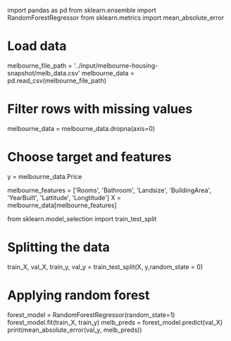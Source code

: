 
import pandas as pd
from sklearn.ensemble import RandomForestRegressor
from sklearn.metrics import mean_absolute_error

# Load data
melbourne_file_path = '../input/melbourne-housing-snapshot/melb_data.csv'
melbourne_data = pd.read_csv(melbourne_file_path) 


# Filter rows with missing values
melbourne_data = melbourne_data.dropna(axis=0)


# Choose target and features
y = melbourne_data.Price

melbourne_features = ['Rooms', 'Bathroom', 'Landsize', 'BuildingArea', 
                        'YearBuilt', 'Lattitude', 'Longtitude']
X = melbourne_data[melbourne_features]

from sklearn.model_selection import train_test_split

# Splitting the data
train_X, val_X, train_y, val_y = train_test_split(X, y,random_state = 0)

# Applying random forest
forest_model = RandomForestRegressor(random_state=1)
forest_model.fit(train_X, train_y)
melb_preds = forest_model.predict(val_X)
print(mean_absolute_error(val_y, melb_preds))
